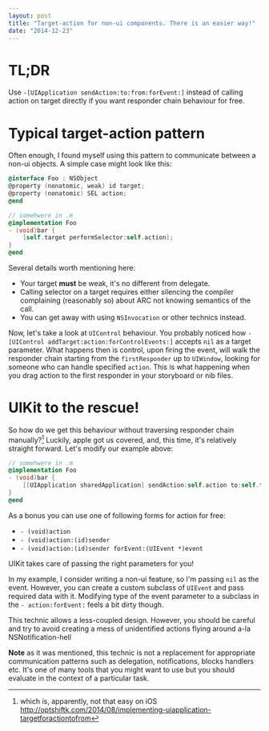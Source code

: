 ```yaml
---
layout: post
title: "Target-action for non-ui components. There is an easier way!"
date: "2014-12-23"
---
```


# TL;DR

Use `-[UIApplication sendAction:to:from:forEvent:]` instead of calling action on target directly if you want responder chain behaviour for free.

# Typical target-action pattern

Often enough, I found myself using this pattern to communicate between a non-ui objects. A simple case might look like this:

```objective-c
@interface Foo : NSObject
@property (nonatomic, weak) id target;
@property (nonatomic) SEL action;
@end

// somehwere in .m
@implementation Foo
- (void)bar {
	[self.target performSelector:self.action];
}
@end
```

Several details worth mentioning here:

* Your target **must** be weak, it's no different from delegate.
* Calling selector on a target requires either silencing the compiler complaining (reasonably so) about ARC not knowing semantics of the call.
* You can get away with using `NSInvocation` or other technics instead.

Now, let's take a look at `UIControl` behaviour. You probably noticed how `-[UIControl addTarget:action:forControlEvents:]` accepts `nil` as a target parameter. What happens then is control, upon firing the event, will walk the responder chain starting from the `firstResponder` up to `UIWindow`, looking for someone who can handle specified `action`. This is what happening when you drag action to the first responder in your storyboard or nib files.

# UIKit to the rescue!

So how do we get this behaviour without traversing responder chain manually?[^1] Luckily, apple got us covered, and, this time, it's relatively straight forward. Let's modify our example above:

```objective-c
// somehwere in .m
@implementation Foo
- (void)bar {
    [[UIApplication sharedApplication] sendAction:self.action to:self.target from:self forEvent:nil];
}
@end
```

As a bonus you can use one of following forms for action for free:

* `- (void)action`
* `- (void)action:(id)sender`
* `- (void)action:(id)sender forEvent:(UIEvent *)event`

UIKit takes care of passing the right parameters for you!

In my example, I consider writing a non-ui feature, so I'm passing `nil` as the event. However, you can create a custom subclass of `UIEvent` and pass required data with it. Modifying type of the event parameter to a subclass in the `- action:forEvent:` feels a bit dirty though.

This technic allows a less-coupled design. However, you should be careful and try to avoid creating a mess of unidentified actions flying around a-la NSNotification-hell

**Note** as it was mentioned, this technic is not a replacement for appropriate communication patterns such as delegation, notifications, blocks handlers etc. It's one of many tools that you might want to use but you should evaluate in the context of a particular task.

[^1]: which is, apparently, not that easy on iOS http://optshiftk.com/2014/08/implementing-uiapplication-targetforactiontofrom